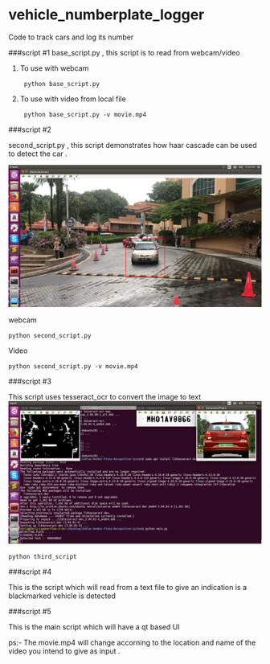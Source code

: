 # vehicle_numberplate_logger
Code to track cars and log its number


###script #1
base_script.py , this script is to read from webcam/video



1) To use with webcam
		
		python base_script.py 
		
2) To use with video from local file 
	
		python base_script.py -v movie.mp4
		
		

###script #2

second_script.py , this script demonstrates how haar cascade can be used to detect the car .

![](docs/detect_car.png) 

webcam

	python second_script.py

Video
	
	python second_script.py -v movie.mp4
	

###script #3

This script uses tesseract_ocr to convert the image to text 
![](docs/detect_number.png) 

	python third_script


###script #4

This is the script which will read from a text file to give an indication is a blackmarked vehicle is detected

###script #5 

This is the main script which will have a qt based UI

 

ps:- The movie.mp4 will change accorning to the location and name of the video you intend to give as input .
	
